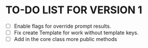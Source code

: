 # TO-DO LIST FOR VERSION 1

- [ ] Enable flags for override prompt results.
- [ ] Fix create Template for work without template keys.
- [ ] Add in the core class more public methods
